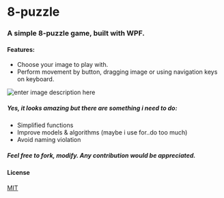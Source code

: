 # 8-puzzle
### A simple 8-puzzle game, built with WPF.
#### Features:
 - Choose your image to play with. 
 - Perform movement by button, dragging image or using navigation keys on keyboard.

![enter image description here](https://i.imgur.com/ayvN0FW.png)

##### Yes, it looks amazing but there are something i need to do:
- Simplified functions
- Improve models & algorithms (maybe i use for..do too much)
- Avoid naming violation

##### Feel free to fork, modify. Any contribution would be appreciated.

#### License
[MIT](https://opensource.org/licenses/MIT)
